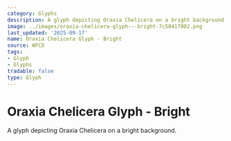 ```yaml
---
category: Glyphs
description: A glyph depicting Oraxia Chelicera on a bright background.
image: ../images/oraxia-chelicera-glyph---bright-7c50417002.png
last_updated: '2025-09-17'
name: Oraxia Chelicera Glyph - Bright
source: WFCD
tags:
- Glyph
- Glyphs
tradable: false
type: Glyph
---
```


# Oraxia Chelicera Glyph - Bright

A glyph depicting Oraxia Chelicera on a bright background.

